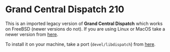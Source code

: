 Grand Central Dispatch 210
==========================

This is an imported legacy version of **Grand Central Dispatch** which
works on FreeBSD (newer versions do not). If you are using Linux or
MacOS take a newer version from
[here](https://github.com/apple/swift-corelibs-libdispatch).

To install it on your machine, take a port (`devel/libdispatch`) from
[here](https://github.com/shamazmazum/freebsd-ports).
